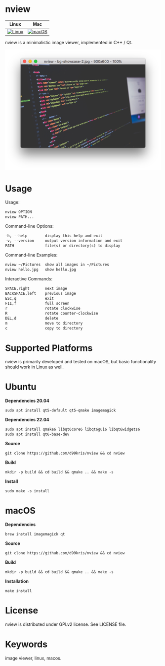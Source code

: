 nview
=====

| **Linux** | **Mac** |
|-----------|---------|
| [![Linux](https://github.com/d99kris/nview/workflows/Linux/badge.svg)](https://github.com/d99kris/nview/actions?query=workflow%3ALinux) | [![macOS](https://github.com/d99kris/nview/workflows/macOS/badge.svg)](https://github.com/d99kris/nview/actions?query=workflow%3AmacOS) |

nview is a minimalistic image viewer, implemented in C++ / Qt.

![screenshot](/res/screenshot.png) 

Usage
=====
Usage:

    nview OPTION
    nview PATH...

Command-line Options:

    -h, --help        display this help and exit
    -v, --version     output version information and exit
    PATH              file(s) or directory(s) to display

Command-line Examples:

    nview ~/Pictures  show all images in ~/Pictures
    nview hello.jpg   show hello.jpg

Interactive Commands:

    SPACE,right       next image
    BACKSPACE,left    previous image
    ESC,q             exit
    F11,f             full screen
    r                 rotate clockwise
    R                 rotate counter-clockwise
    DEL,d             delete
    m                 move to directory
    c                 copy to directory

Supported Platforms
===================
nview is primarily developed and tested on macOS, but basic functionality should work in Linux
as well.

Ubuntu
======

**Dependencies 20.04**

    sudo apt install qt5-default qt5-qmake imagemagick

**Dependencies 22.04**


    sudo apt install qmake6 libqt6core6 libqt6gui6 libqt6widgets6
    sudo apt install qt6-base-dev

**Source**

    git clone https://github.com/d99kris/nview && cd nview

**Build**

    mkdir -p build && cd build && qmake .. && make -s

**Install**

    sudo make -s install

macOS
=====

**Dependencies**

    brew install imagemagick qt

**Source**

    git clone https://github.com/d99kris/nview && cd nview

**Build**

    mkdir -p build && cd build && qmake .. && make -s

**Installation**

    make install

License
=======
nview is distributed under GPLv2 license. See LICENSE file.

Keywords
========
image viewer, linux, macos.
